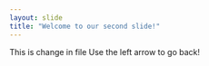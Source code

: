 ```yaml
---
layout: slide
title: "Welcome to our second slide!"
---
```

This is change in file 
Use the left arrow to go back!
